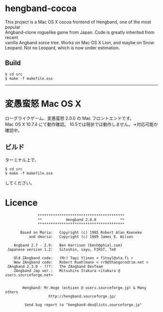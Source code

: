 hengband-cocoa
======================
This project is a Mac OS X cocoa frontend of Hengband, one of the most popular  
Angband-clone roguelike game from Japan. Code is greatly inherited from recent  
vanilla Angband sorce tree.
Works on Mac OS X Lion, and maybe on Snow Leopard.
Not no Leopard, which is now under estimation.

## Build
    $ cd src
    $ make -f makefile.osx

----

# 変愚蛮怒 Mac OS X

ローグライクゲーム、変愚蛮怒 2.0.0 の Mac フロントエンドです。  
Mac OS X 10.7.4 にて動作確認。 
10.5では現状では動作しません。→対応可能か確認中。

## ビルド

ターミナル上で、

    $ cd src
    $ make -f makefile.osx

してください。

# Licence
                   ****************************************
                   **           Hengband 2.0.0           **
                   ****************************************
 
           Based on Moria:   Copyright (c) 1985 Robert Alan Koeneke
               and Umoria:   Copyright (c) 1989 James E. Wilson
 
        Angband 2.7 - 2.9:   Ben Harrison (benh@phial.com)
     Japanese version 1.2:   Sitoshin, sayu, FIRST, TeO
 
        Old ZAngband code:   (Mr) Topi Ylinen < f1toyl@uta.fi >
        New ZAngband code:   Robert Ruehlmann < rr9@thangorodrim.net >
     ZAngband 2.3.0 - ???:   The ZAngband DevTeam
        ZAngband Jap ver.:   Mitsuhiro Itakura <itakura @ users.sourceforge.net>
 
 
            Hengband: Mr.Hoge (echizen @ users.sourceforge.jp) & Many others
                        http://hengband.sourceforge.jp/
 
             Send bug report to "hengband-dev@lists.sourceforge.jp"

